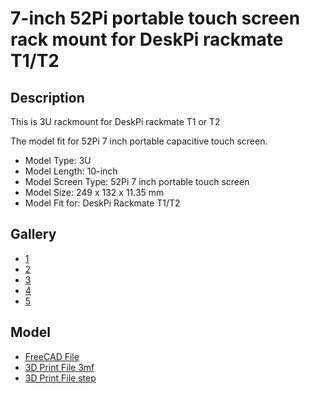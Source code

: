 # 7-inch 52Pi portable touch screen rack mount  for DeskPi rackmate T1/T2 

## Description 
This is 3U rackmount for DeskPi rackmate T1 or T2 

The model fit for 52Pi 7 inch portable capacitive touch screen. 

* Model Type: 3U 
* Model Length: 10-inch 
* Model Screen Type:  52Pi 7 inch portable touch screen 
* Model Size: 249 x 132 x 11.35 mm 
* Model Fit for: DeskPi Rackmate T1/T2 

## Gallery 

* [1](./imgs/7inch-portable_main.jpg)
* [2](./imgs/7inch-portable_01.png)
* [3](./imgs/7inch-portable_02.png)
* [4](./imgs/7inch-portable_03.png)
* [5](./imgs/7inch-portable_04.png)

## Model
* [FreeCAD File](./models/Portable_7inch_3U-cover.FCStd)
* [3D Print File 3mf](./models/Portable_7inch_3U-cover-BodyChamfer010.3mf)
* [3D Print File step](./models/Portable_7inch_3U-cover-BodyChamfer010.step)
